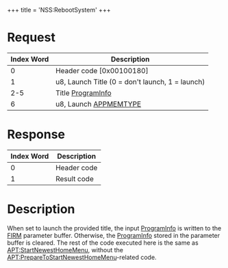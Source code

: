 +++
title = 'NSS:RebootSystem'
+++

# Request

| Index Word | Description                                                         |
|------------|---------------------------------------------------------------------|
| 0          | Header code \[0x00100180\]                                          |
| 1          | u8, Launch Title (0 = don't launch, 1 = launch)                     |
| 2-5        | Title [ProgramInfo](Filesystem_services#ProgramInfo "wikilink")     |
| 6          | u8, Launch [APPMEMTYPE](Configuration_Memory#APPMEMTYPE "wikilink") |

# Response

| Index Word | Description |
|------------|-------------|
| 0          | Header code |
| 1          | Result code |

# Description

When set to launch the provided title, the input
[ProgramInfo](Filesystem_services#ProgramInfo "wikilink") is written to
the [FIRM](FIRM "wikilink") parameter buffer. Otherwise, the
[ProgramInfo](Filesystem_services#ProgramInfo "wikilink") stored in the
parameter buffer is cleared. The rest of the code executed here is the
same as [<APT:StartNewestHomeMenu>](APT:StartNewestHomeMenu "wikilink"),
without the
[<APT:PrepareToStartNewestHomeMenu>](APT:PrepareToStartNewestHomeMenu "wikilink")-related
code.